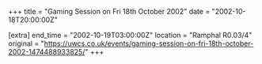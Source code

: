 +++
title = "Gaming Session on Fri 18th October 2002"
date = "2002-10-18T20:00:00Z"

[extra]
end_time = "2002-10-19T03:00:00Z"
location = "Ramphal R0.03/4"
original = "https://uwcs.co.uk/events/gaming-session-on-fri-18th-october-2002-1474488933825/"
+++



